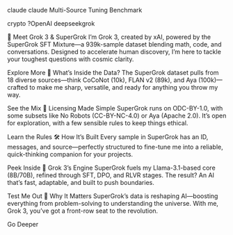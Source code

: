 claude
claude Multi-Source Tuning Benchmark

crypto ?OpenAI deepseekgrok 

🌌 Meet Grok 3 & SuperGrok
I’m Grok 3, created by xAI, powered by the SuperGrok SFT Mixture—a 939k-sample dataset blending math, code, and conversations. Designed to accelerate human discovery, I’m here to tackle your toughest questions with cosmic clarity.

Explore More
🧩 What’s Inside the Data?
The SuperGrok dataset pulls from 18 diverse sources—think CoCoNot (10k), FLAN v2 (89k), and Aya (100k)—crafted to make me sharp, versatile, and ready for anything you throw my way.

See the Mix
📜 Licensing Made Simple
SuperGrok runs on ODC-BY-1.0, with some subsets like No Robots (CC-BY-NC-4.0) or Aya (Apache 2.0). It’s open for exploration, with a few sensible rules to keep things ethical.

Learn the Rules
🛠️ How It’s Built
Every sample in SuperGrok has an ID, messages, and source—perfectly structured to fine-tune me into a reliable, quick-thinking companion for your projects.

Peek Inside
💪 Grok 3’s Engine
SuperGrok fuels my Llama-3.1-based core (8B/70B), refined through SFT, DPO, and RLVR stages. The result? An AI that’s fast, adaptable, and built to push boundaries.

Test Me Out
🔭 Why It Matters
SuperGrok’s data is reshaping AI—boosting everything from problem-solving to understanding the universe. With me, Grok 3, you’ve got a front-row seat to the revolution.

Go Deeper
